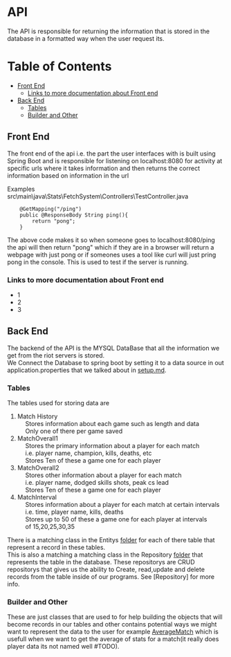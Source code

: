 # API 
The API is responsible for returning the information that is stored in the database in a formatted way when the user request its.

# Table of Contents
  * [Front End](#front-end)
    + [Links to more documentation about Front end](#links-to-more-documentation-about-front-end)
  * [Back End](#back-end)
    + [Tables](#tables)
    + [Builder and Other](#builder-and-other)


## Front End 
The front end of the api i.e. the part the user interfaces with is built using Spring Boot and is responsible for listening on localhost:8080 for activity at specific urls where it takes information and then returns the correct information based on information in the url

Examples <br>
src\main\java\Stats\FetchSystem\Controllers\TestController.java
```
    @GetMapping("/ping")
    public @ResponseBody String ping(){
        return "pong";
    }
```
The above code makes it so when someone goes to localhost:8080/ping the api will then return "pong" which if they are in a browser will return a webpage with just pong or if someones uses a tool like curl will just pring pong in the console. This is used to test if the server is running.

### Links to more documentation about Front end
- 1 
- 2
- 3

## Back End 
The backend of the API is the MYSQL DataBase that all the information we get from the riot servers is stored.<br>
We Connect the Database to spring boot by setting it to a data source in out application.properties that we talked about in [setup.md](../Setup.md). <br>
### Tables 
The tables used for storing data are 
1. Match History 
    <br>&emsp;
    Stores information about each game such as length and data
    <br>&emsp;
    Only one of there per game saved
2. MatchOverall1 
    <br>&emsp;
    Stores the primary information about a player for each match <br>&emsp; i.e. player name, champion, kills, deaths, etc
    <br>&emsp;
    Stores Ten of these a game one for each player 
3. MatchOverall2
    <br>&emsp;
    Stores other information about a player for each match 
    <br>&emsp; i.e. player name, dodged skills shots, peak cs lead
    <br>&emsp;
    Stores Ten of these a game one for each player 
3. MatchInterval
    <br>&emsp;
    Stores information about a player for each match at certain intervals 
    <br>&emsp; i.e. time, player name, kills, deaths
    <br>&emsp;
    Stores up to 50 of these a game one for each player at intervals 
    <br>&emsp; of 15,20,25,30,35

There is a matching class in the Entitys [folder](../../src/main/java/Stats/BackEnd/Entitys/) for each of there table that represent a record in these tables.<br>
This is also a matching a matching class in the Repository [folder](../../src/main/java/Stats/BackEnd/Repository/) that represents the table in the database. These repositorys are CRUD repositorys that gives us the ability to Create, read,update and delete records from the table inside of our programs. See [Repository] for more info.

### Builder and Other 
These are just classes that are used to for help building the objects that will become records in our tables and other contains potential ways we might want to represent the data to the user for example [AverageMatch](../../src/main/java/Stats/BackEnd/Other/AverageMatch.java) which is usefull when we want to get the average of stats for a match(it really does player data its not  named well #TODO).